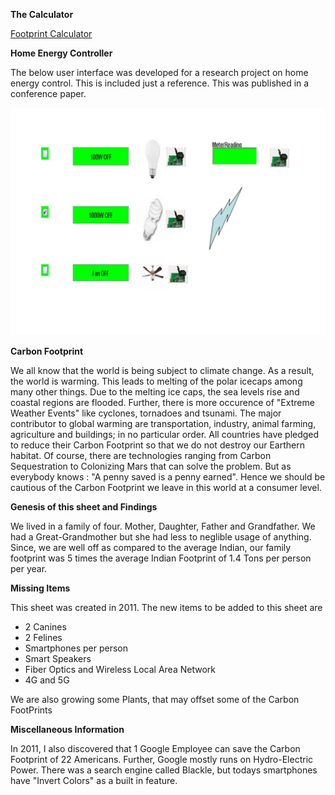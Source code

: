 

**The Calculator**

[Footprint Calculator](https://docs.google.com/spreadsheets/d/e/2PACX-1vSDhsfGzkuSdoySphtHkI_SwIx6Dz1AAPv3pIoHO-F5MwgyNSWxXq7CfNfGRpPsriv4LK3tlKkXhcPq/pubhtml) 

**Home Energy Controller**

The below user interface was developed for a research project on home energy control. This is included just a reference. This was published in a conference paper.

![Java Swing Based Home Energy Controller](https://github.com/spacetracker-collab/Indian_Family_Of_Four_Carbon_Footprint_Calculator/blob/main/Home%20Energy%20Automation.png?raw=true)


**Carbon Footprint**

We all know that the world is being subject to climate change. As a result, the world is warming. This leads to melting of the polar icecaps among many other things. Due to the melting ice caps, the sea levels rise and coastal regions are flooded. Further, there is more occurence of "Extreme Weather Events" like cyclones, tornadoes and tsunami. The major contributor to global warming are transportation, industry, animal farming, agriculture and buildings; in no particular order. All countries have pledged to reduce their Carbon Footprint so that we do not destroy our Earthern habitat. Of course, there are technologies ranging from Carbon Sequestration to Colonizing Mars that can solve the problem. But as everybody knows : "A penny saved is a penny earned". Hence we should be cautious of the Carbon  Footprint we leave in this world at a consumer level. 

**Genesis of this sheet and Findings**

We lived in a family of four. Mother, Daughter, Father and Grandfather. We had a Great-Grandmother but she had less to neglible usage of anything. Since, we are well off as compared to the average Indian, our family footprint was 5 times the average Indian Footprint of 1.4 Tons per person per year.

**Missing Items**

This sheet was created in 2011. The  new items to be added to this sheet are

* 2 Canines
* 2 Felines
* Smartphones per person
* Smart Speakers
* Fiber Optics and Wireless Local Area Network
* 4G and 5G

We are also growing some Plants, that may offset some of the Carbon FootPrints

**Miscellaneous Information**


In 2011, I also discovered that 1 Google Employee can save the Carbon Footprint of 22 Americans. Further, Google mostly runs on Hydro-Electric Power. There was a search engine called Blackle, but todays smartphones have "Invert Colors" as a built in feature.

